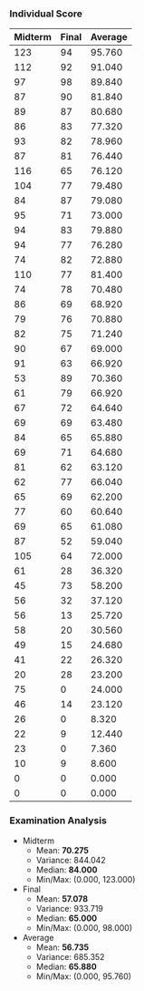 ### Individual Score

| Midterm | Final | Average |
| ------- | ----- | ----- |
| 123 | 94 | 95.760 |
| 112 | 92 | 91.040 |
| 97 | 98 | 89.840 |
| 87 | 90 | 81.840 |
| 89 | 87 | 80.680 |
| 86 | 83 | 77.320 |
| 93 | 82 | 78.960 |
| 87 | 81 | 76.440 |
| 116 | 65 | 76.120 |
| 104 | 77 | 79.480 |
| 84 | 87 | 79.080 |
| 95 | 71 | 73.000 |
| 94 | 83 | 79.880 |
| 94 | 77 | 76.280 |
| 74 | 82 | 72.880 |
| 110 | 77 | 81.400 |
| 74 | 78 | 70.480 |
| 86 | 69 | 68.920 |
| 79 | 76 | 70.880 |
| 82 | 75 | 71.240 |
| 90 | 67 | 69.000 |
| 91 | 63 | 66.920 |
| 53 | 89 | 70.360 |
| 61 | 79 | 66.920 |
| 67 | 72 | 64.640 |
| 69 | 69 | 63.480 |
| 84 | 65 | 65.880 |
| 69 | 71 | 64.680 |
| 81 | 62 | 63.120 |
| 62 | 77 | 66.040 |
| 65 | 69 | 62.200 |
| 77 | 60 | 60.640 |
| 69 | 65 | 61.080 |
| 87 | 52 | 59.040 |
| 105 | 64 | 72.000 |
| 61 | 28 | 36.320 |
| 45 | 73 | 58.200 |
| 56 | 32 | 37.120 |
| 56 | 13 | 25.720 |
| 58 | 20 | 30.560 |
| 49 | 15 | 24.680 |
| 41 | 22 | 26.320 |
| 20 | 28 | 23.200 |
| 75 | 0 | 24.000 |
| 46 | 14 | 23.120 |
| 26 | 0 | 8.320 |
| 22 | 9 | 12.440 |
| 23 | 0 | 7.360 |
| 10 | 9 | 8.600 |
| 0 | 0 | 0.000 |
| 0 | 0 | 0.000 |



### Examination Analysis
* Midterm
  * Mean: **70.275**
  * Variance: 844.042
  * Median: **84.000**
  * Min/Max: (0.000, 123.000)
* Final
  * Mean: **57.078**
  * Variance: 933.719
  * Median: **65.000**
  * Min/Max: (0.000, 98.000)
* Average
  * Mean: **56.735**
  * Variance: 685.352
  * Median: **65.880**
  * Min/Max: (0.000, 95.760)
